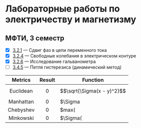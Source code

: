 # Лабораторные работы по электричеству и магнетизму
## МФТИ, 3 семестр    
- [x]  [3.2.1](https://github.com/cardoholic/GenPhys-labs_3sem/blob/master/3.2.1/3.2.1.pdf) &mdash;  Сдвиг фаз в цепи переменного тока  
- [x]  [3.2.4](https://github.com/cardoholic/GenPhys-labs_3sem/blob/master/3.2.4/3.2.4.pdf) &mdash;  Свободные колебания в электрическом контуре
- [x]  [3.2.6](https://github.com/cardoholic/GenPhys-labs_3sem/blob/master/3.2.6/3.2.6.pdf) &mdash;  Исследование гальванометра 
- [ ] [3.4.5]() &mdash; Петля гистерезиса (динамический метод)

| Metrics         | Result         | Function                                        |
| :-------------: | :------------: | ----------------------------------------------- |
| Euclidean       | 0              | $$\sqrt{\Sigma(x - y)^2}$$                        |
| Manhattan       | 0              | $\Sigma|x - y|$                                 |
| Chebyshev       | 0              | $max(|x - y|)$                                  |
| Minkowski       | 0              | $\Sigma(|x - y|^p)^(1/p)$                       |
